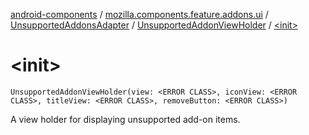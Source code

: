 [android-components](../../../index.md) / [mozilla.components.feature.addons.ui](../../index.md) / [UnsupportedAddonsAdapter](../index.md) / [UnsupportedAddonViewHolder](index.md) / [&lt;init&gt;](./-init-.md)

# &lt;init&gt;

`UnsupportedAddonViewHolder(view: <ERROR CLASS>, iconView: <ERROR CLASS>, titleView: <ERROR CLASS>, removeButton: <ERROR CLASS>)`

A view holder for displaying unsupported add-on items.

